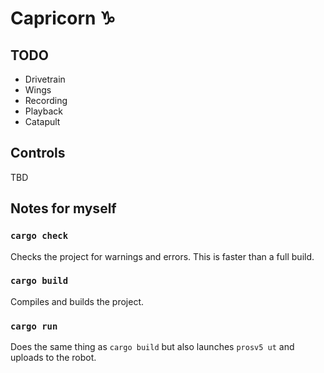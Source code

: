 # Capricorn ♑︎︎

## TODO
+ Drivetrain
+ Wings
+ Recording
+ Playback
+ Catapult

## Controls
TBD

## Notes for myself
### `cargo check`

Checks the project for warnings and errors. This is faster than a full build.

### `cargo build`

Compiles and builds the project.

### `cargo run`

Does the same thing as `cargo build` but also launches `prosv5 ut` and uploads to the robot.

